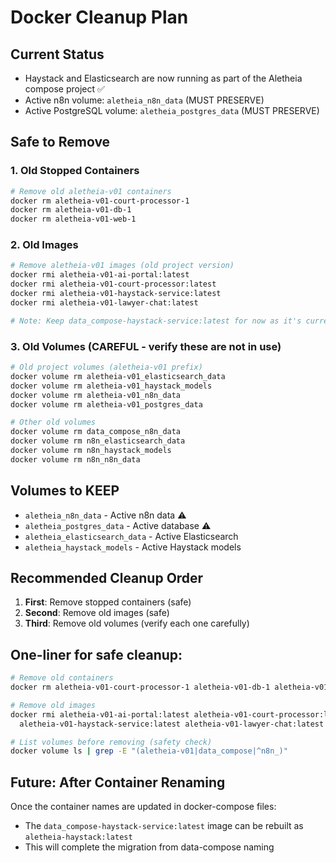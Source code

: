 # Docker Cleanup Plan

## Current Status
- Haystack and Elasticsearch are now running as part of the Aletheia compose project ✅
- Active n8n volume: `aletheia_n8n_data` (MUST PRESERVE)
- Active PostgreSQL volume: `aletheia_postgres_data` (MUST PRESERVE)

## Safe to Remove

### 1. Old Stopped Containers
```bash
# Remove old aletheia-v01 containers
docker rm aletheia-v01-court-processor-1
docker rm aletheia-v01-db-1
docker rm aletheia-v01-web-1
```

### 2. Old Images
```bash
# Remove aletheia-v01 images (old project version)
docker rmi aletheia-v01-ai-portal:latest
docker rmi aletheia-v01-court-processor:latest
docker rmi aletheia-v01-haystack-service:latest
docker rmi aletheia-v01-lawyer-chat:latest

# Note: Keep data_compose-haystack-service:latest for now as it's currently in use
```

### 3. Old Volumes (CAREFUL - verify these are not in use)
```bash
# Old project volumes (aletheia-v01 prefix)
docker volume rm aletheia-v01_elasticsearch_data
docker volume rm aletheia-v01_haystack_models
docker volume rm aletheia-v01_n8n_data
docker volume rm aletheia-v01_postgres_data

# Other old volumes
docker volume rm data_compose_n8n_data
docker volume rm n8n_elasticsearch_data
docker volume rm n8n_haystack_models
docker volume rm n8n_n8n_data
```

## Volumes to KEEP
- `aletheia_n8n_data` - Active n8n data ⚠️
- `aletheia_postgres_data` - Active database ⚠️
- `aletheia_elasticsearch_data` - Active Elasticsearch
- `aletheia_haystack_models` - Active Haystack models

## Recommended Cleanup Order

1. **First**: Remove stopped containers (safe)
2. **Second**: Remove old images (safe)
3. **Third**: Remove old volumes (verify each one carefully)

## One-liner for safe cleanup:
```bash
# Remove old containers
docker rm aletheia-v01-court-processor-1 aletheia-v01-db-1 aletheia-v01-web-1

# Remove old images
docker rmi aletheia-v01-ai-portal:latest aletheia-v01-court-processor:latest \
  aletheia-v01-haystack-service:latest aletheia-v01-lawyer-chat:latest

# List volumes before removing (safety check)
docker volume ls | grep -E "(aletheia-v01|data_compose|^n8n_)"
```

## Future: After Container Renaming
Once the container names are updated in docker-compose files:
- The `data_compose-haystack-service:latest` image can be rebuilt as `aletheia-haystack:latest`
- This will complete the migration from data-compose naming